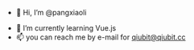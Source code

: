 - 👋 Hi, I’m @pangxiaoli
<!-- - 👀 I’m interested in  -->
- 🌱 I’m currently learning Vue.js
- 📫 you can reach me by e-mail for qiubit@qiubit.cc

<!---
pangxiaoli/pangxiaoli is a ✨ special ✨ repository because its `README.md` (this file) appears on your GitHub profile.
You can click the Preview link to take a look at your changes.
--->

